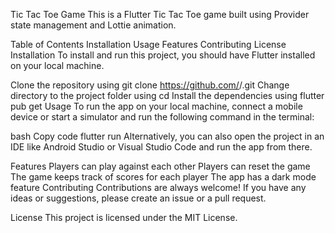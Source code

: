 Tic Tac Toe Game
This is a Flutter Tic Tac Toe game built using Provider state management and Lottie animation.

Table of Contents
Installation
Usage
Features
Contributing
License
Installation
To install and run this project, you should have Flutter installed on your local machine.

Clone the repository using git clone https://github.com/<Rohit-Bhetal>/<TicTacToe>.git
Change directory to the project folder using cd <repository-name>
Install the dependencies using flutter pub get
Usage
To run the app on your local machine, connect a mobile device or start a simulator and run the following command in the terminal:

bash
Copy code
flutter run
Alternatively, you can also open the project in an IDE like Android Studio or Visual Studio Code and run the app from there.

Features
Players can play against each other
Players can reset the game
The game keeps track of scores for each player
The app has a dark mode feature
Contributing
Contributions are always welcome! If you have any ideas or suggestions, please create an issue or a pull request.

License
This project is licensed under the MIT License.
